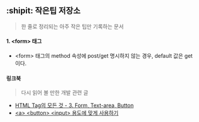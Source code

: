 ## :shipit: 작은팁 저장소
  > 한 줄로 정리되는 아주 작은 팁만 기록하는 문서

 #### 1. \<form\> 태그
 - \<form\> 태그의 method 속성에 post/get 명시하지 않는 경우, default 값은 get 이다.

 #### 링크북
  > 다시 읽어 볼 만한 개발 관련 글

 - [HTML Tag의 모든 것 - 3. Form, Text-area, Button](https://devdoggo.netlify.com/post/web/html_css/html_3/)
 - [\<a\> \<button\> \<input\> 용도에 맞게 사용하기](https://sookspace.tistory.com/18)
